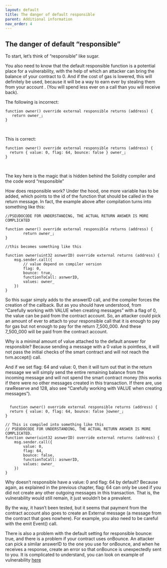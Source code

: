 ```yaml
---
layout: default
title: The danger of default responsible
parent: Additional information
nav_order: 4
---
```


## The danger of default “responsible”

To start, let’s think of “responsible” like sugar. 

You also need to know that the default responsible function is a potential place for a vulnerability, with the help of which an attacker can bring the balance of your contract to 0. And if the cost of gas is lowered, this will definitely be used, because it will be a way to earn ever by stealing them from your account . (You will spend less ever on a call than you will receive back).

The following is incorrect:
```solidity
function owner() override external responsible returns (address) {
   return owner_;
}
```

<br />

This is correct:
```solidity
function owner() override external responsible returns (address) {
  return { value: 0, flag: 64, bounce: false } owner_;
}
```

<br />

The key here is the magic that is hidden behind the Solidity compiler and the code word “responsible”

How does responsible work? Under the hood, one more variable has to be added, which points to the id of the function that should be called in the return message. In fact, the example above after compilation turns into something like this:

```solidity
//PSEUDOCODE FOR UNDERSTANDING, THE ACTUAL RETURN ANSWER IS MORE COMPLICATED

function owner() override external responsible returns (address) {
        return owner_;
}

//this becomes something like this

function owner(uint32 asnwerID) override external returns (address) {
    msg.sender.call({
        // value depend on compiler version
        flag: 0,
        bounce: true,
        functionToCall: asnwerID,
        values: owner_
    })
}
```

So this sugar simply adds to the answerID call, and the compiler forces the creation of the callback. But as you should have understood, from “Carefully working with VALUE when creating messages” with a flag of 0, the value can be paid from the contract account. So, an attacker could pick an amount of ever to attach to your responsible call that it is enough to pay for gas but not enough to pay for the return 7_500_000. And these 7_500_000 will be paid from the contract account.

Why is a minimal amount of value attached to the default answer for responsible? Because sending a message with a 0 value is pointless, it will not pass the initial checks of the smart contract and will not reach the tvm.accept() call.

And if we set flag: 64 and value: 0, then it will turn out that in the return message we will simply send the entire remaining balance from the incoming message and will not spend the smart contract money (this works if there were no other messages created in this transaction. If there are, use rawReserve and 128, also see “Carefully working with VALUE when creating messages”).

```solidity

  function owner() override external responsible returns (address) {
  return { value: 0, flag: 64, bounce: false }owner_;
}

// This is compiled into something like this
// PSEUDOCODE FOR UNDERSTANDING, THE ACTUAL RETURN ANSWER IS MORE COMPLICATED.
function owner(uint32 asnwerID) override external returns (address) {
    msg.sender.call({
        value: 0,
        flag: 64,
        bounce: false,
        functionToCall: asnwerID,
        values: owner_
    })
}
```

Why doesn’t responsible have a value: 0 and flag: 64 by default? Because again, as explained in the previous chapter, flag: 64 can only be used if you did not create any other outgoing messages in this transaction. That is, the vulnerability would still remain, it just wouldn’t be a prevalent.

By the way, it hasn’t been tested, but it seems that payment from the contract account also goes to create an External message (a message from the contract that goes nowhere). For example, you also need to be careful with the emit Event() call.

There is also a problem with the default setting for responsible bounce: true, and there is a problem if your contract uses onBounce. An attacker can pick  a similar answerID to the one you use for onBounce, and when he receives a response, create an error so that onBounce is unexpectedly sent to you. It is complicated to understand, you can look on example of vulnerability [here](https://github.com/tonlabs/TON-Solidity-Compiler/issues/87)

<br />

